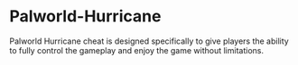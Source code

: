 # Palworld-Hurricane
Palworld Hurricane cheat is designed specifically to give players the ability to fully control the gameplay and enjoy the game without limitations.
